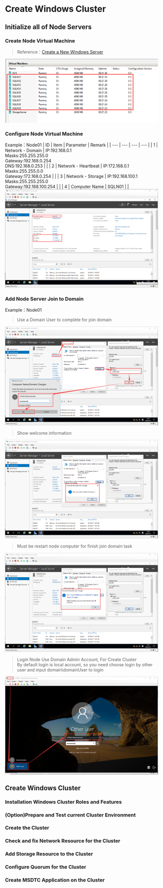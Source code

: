 # Create Windows Cluster
## Initialize all of Node Servers
### Create Node Virtual Machine
> Reference：[Create a New Windows Server](./03-create-domain-controller.md)

![](./pictures/create-nodes-01.png)
### Configure Node Virtual Machine
Example：Node01
| ID | Item | Parameter | Remark |
| --- | --- | --- | --- |
| 1 | Network - Domain | IP:192.168.0.1<br/>Masks:255.255.255.0<br/>Gateway:192.168.0.254<br/>DNS:192.168.0.253 | |
| 2 | Network - Heartbeat | IP:172.168.0.1<br/>Masks:255.255.0.0<br/>Gateway:172.168.0.254 | |
| 3 | Network - Storage | IP:192.168.100.1<br/>Masks:255.255.255.0<br/>Gateway:192.168.100.254 | |
| 4 | Computer Name | SQLN01 | |
![](./pictures/configure-node-01.png)
### Add Node Server Join to Domain
Example：Node01
> Use a Domain User to complete for join domain

![](./pictures/node-join-to-domain-01.png)
> Show welcome information

![](./pictures/node-join-to-domain-02.png)
> Must be restart node computer for finish join domain task

![](./pictures/node-join-to-domain-03.png)
> Login Node Use Domain Admin Account, For Create Cluster<br/>
By default login is local account, so you need choose login by other user and input domain\domainUser to login

![](./pictures/node-join-to-domain-04.png)
## Create Windows Cluster
### Installation Windows Cluster Roles and Features

### (Option)Prepare and Test current Cluster Environment
### Create the Cluster
### Check and fix Network Resource for the Cluster
### Add Storage Resource to the Cluster
### Configure Quorum for the Cluster
### Create MSDTC Application on the Cluster